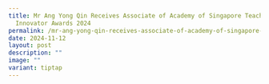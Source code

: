 ```yaml
---
title: Mr Ang Yong Qin Receives Associate of Academy of Singapore Teachers
  Innovator Awards 2024
permalink: /mr-ang-yong-qin-receives-associate-of-academy-of-singapore-teachers-innovator-awards-2024/
date: 2024-11-12
layout: post
description: ""
image: ""
variant: tiptap
---
```


